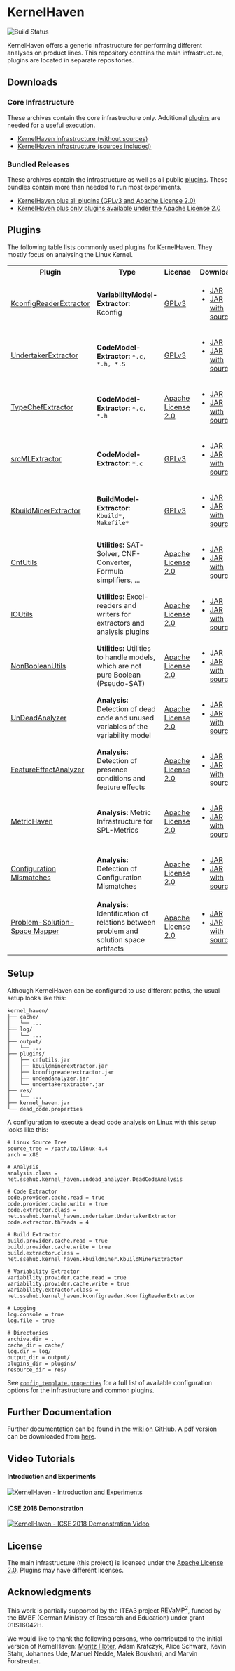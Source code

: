 # KernelHaven

![Build Status](https://jenkins.sse.uni-hildesheim.de/buildStatus/icon?job=KernelHaven_Infrastructure)

KernelHaven offers a generic infrastructure for performing different analyses on product lines. This repository contains the main infrastructure, plugins are located in separate repositories.

## Downloads

### Core Infrastructure

These archives contain the core infrastructure only. Additional [plugins](#plugins) are needed for a useful execution.

* [KernelHaven infrastructure (without sources)](https://jenkins.sse.uni-hildesheim.de/job/KernelHaven_Infrastructure/lastSuccessfulBuild/artifact/build/jar/KernelHaven.jar)
* [KernelHaven infrastructure (sources included)](https://jenkins.sse.uni-hildesheim.de/job/KernelHaven_Infrastructure/lastSuccessfulBuild/artifact/build/jar/KernelHaven_withsource.jar)

### Bundled Releases

These archives contain the infrastructure as well as all public [plugins](#plugins). These bundles contain more than needed to run most experiments.

* [KernelHaven plus all plugins (GPLv3 and Apache License 2.0)](https://jenkins.sse.uni-hildesheim.de/view/KernelHaven/job/KernelHaven_Public_Releases/lastSuccessfulBuild/artifact/build/KernelHaven_GPLv3_withsource.zip)
* [KernelHaven plus only plugins available under the Apache License 2.0](https://jenkins.sse.uni-hildesheim.de/view/KernelHaven/job/KernelHaven_Public_Releases/lastSuccessfulBuild/artifact/build/KernelHaven_Apache-2.0_withsource.zip)

## Plugins

The following table lists commonly used plugins for KernelHaven. They mostly focus on analysing the Linux Kernel.
<table style="width:100%">
  <tr>
    <th>Plugin</th>
    <th>Type</th>
    <th>License</th>
    <th>Download</th>
    <th>Status</th>
  </tr>
  <!-- KconfigReaderExtractor -->
  <tr>
    <td><a href="https://github.com/KernelHaven/KconfigReaderExtractor">KconfigReaderExtractor</a></td>
    <td><b>VariabilityModel-Extractor:</b> Kconfig</td>
    <td><a href="https://www.gnu.org/licenses/gpl-3.0.html">GPLv3</a></td>
    <td><ul>
      <li><a href="https://jenkins.sse.uni-hildesheim.de/job/KernelHaven_KconfigReaderExtractor/lastSuccessfulBuild/artifact/build/jar/KconfigReaderExtractor.jar">JAR</a></li>
      <li><a href="https://jenkins.sse.uni-hildesheim.de/job/KernelHaven_KconfigReaderExtractor/lastSuccessfulBuild/artifact/build/jar/KconfigReaderExtractor_withsource.jar">JAR with sources</a></li>
    </ul></td>
    <td><img src="https://jenkins.sse.uni-hildesheim.de/buildStatus/icon?job=KernelHaven_KconfigReaderExtractor" alt="Build Status of KconfigReaderExtractor"></td>
  </tr>
  <!-- UndertakerExtractor -->
  <tr>
    <td><a href="https://github.com/KernelHaven/UndertakerExtractor">UndertakerExtractor</a></td>
    <td><b>CodeModel-Extractor:</b> <code>*.c, *.h, *.S</code></td>
    <td><a href="https://www.gnu.org/licenses/gpl-3.0.html">GPLv3</a></td>
    <td><ul>
      <li><a href="https://jenkins.sse.uni-hildesheim.de/job/KernelHaven_UndertakerExtractor/lastSuccessfulBuild/artifact/build/jar/UndertakerExtractor.jar">JAR</a></li>
      <li><a href="https://jenkins.sse.uni-hildesheim.de/job/KernelHaven_UndertakerExtractor/lastSuccessfulBuild/artifact/build/jar/UndertakerExtractor_withsource.jar">JAR with sources</a></li>
    </ul></td>
    <td><img src="https://jenkins.sse.uni-hildesheim.de/buildStatus/icon?job=KernelHaven_UndertakerExtractor" alt="Build Status of UndertakerExtractor"></td>
  </tr>
  <!-- TypeChefExtractor -->
  <tr>
    <td><a href="https://github.com/KernelHaven/TypeChefExtractor">TypeChefExtractor</a></td>
    <td><b>CodeModel-Extractor:</b> <code>*.c, *.h</code></td>
    <td><a href="https://www.apache.org/licenses/LICENSE-2.0.html">Apache License 2.0</a></td>
    <td><ul>
      <li><a href="https://jenkins.sse.uni-hildesheim.de/job/KernelHaven_TypeChefExtractor/lastSuccessfulBuild/artifact/build/jar/TypeChefExtractor.jar">JAR</a></li>
      <li><a href="https://jenkins.sse.uni-hildesheim.de/job/KernelHaven_TypeChefExtractor/lastSuccessfulBuild/artifact/build/jar/TypeChefExtractor_withsource.jar">JAR with sources</a></li>
    </ul></td>
    <td><img src="https://jenkins.sse.uni-hildesheim.de/buildStatus/icon?job=KernelHaven_TypeChefExtractor" alt="Build Status of TypeChefExtractor"></td>
  </tr>
  <!-- srcMLExtractor -->
  <tr>
    <td><a href="https://github.com/KernelHaven/srcMLExtractor">srcMLExtractor</a></td>
    <td><b>CodeModel-Extractor:</b> <code>*.c</code></td>
    <td><a href="https://www.gnu.org/licenses/gpl-3.0.html">GPLv3</a></td>
    <td><ul>
      <li><a href="https://jenkins.sse.uni-hildesheim.de/job/KernelHaven_SrcMlExtractor/lastSuccessfulBuild/artifact/build/jar/SrcMLExtractor.jar">JAR</a></li>
      <li><a href="https://jenkins.sse.uni-hildesheim.de/job/KernelHaven_SrcMlExtractor/lastSuccessfulBuild/artifact/build/jar/SrcMLExtractor_withsource.jar">JAR with sources</a></li>
    </ul></td>
    <td><img src="https://jenkins.sse.uni-hildesheim.de/buildStatus/icon?job=KernelHaven_SrcMlExtractor" alt="Build Status of srcMLExtractor"></td>
  </tr>
  <!-- KbuildMinerExtractor -->
  <tr>
    <td><a href="https://github.com/KernelHaven/KbuildMinerExtractor">KbuildMinerExtractor</a></td>
    <td><b>BuildModel-Extractor:</b> <code>Kbuild*, Makefile*</code></td>
    <td><a href="https://www.gnu.org/licenses/gpl-3.0.html">GPLv3</a></td>
    <td><ul>
      <li><a href="https://jenkins.sse.uni-hildesheim.de/job/KernelHaven_KbuildMinerExtractor/lastSuccessfulBuild/artifact/build/jar/KbuildminerExtractor.jar">JAR</a></li>
      <li><a href="https://jenkins.sse.uni-hildesheim.de/job/KernelHaven_KbuildMinerExtractor/lastSuccessfulBuild/artifact/build/jar/KbuildminerExtractor_withsource.jar">JAR with sources</a></li>
    </ul></td>
    <td><img src="https://jenkins.sse.uni-hildesheim.de/buildStatus/icon?job=KernelHaven_KbuildMinerExtractor" alt="Build Status of KbuildMinerExtractor"></td>
  </tr>
  <!-- CnfUtils -->
  <tr>
    <td><a href="https://github.com/KernelHaven/CnfUtils">CnfUtils</a></td>
    <td><b>Utilities:</b> SAT-Solver, CNF-Converter, Formula simplifiers, ...</td>
    <td><a href="https://www.apache.org/licenses/LICENSE-2.0.html">Apache License 2.0</a></td>
    <td><ul>
      <li><a href="https://jenkins.sse.uni-hildesheim.de/job/KernelHaven_CnfUtils/lastSuccessfulBuild/artifact/build/jar/CnfUtils.jar">JAR</a></li>
      <li><a href="https://jenkins.sse.uni-hildesheim.de/job/KernelHaven_CnfUtils/lastSuccessfulBuild/artifact/build/jar/CnfUtils_withsource.jar">JAR with sources</a></li>
    </ul></td>
    <td><img src="https://jenkins.sse.uni-hildesheim.de/buildStatus/icon?job=KernelHaven_CnfUtils" alt="Build Status of CnfUtils"></td>
  </tr>
  <!-- IOUtils -->
  <tr>
    <td><a href="https://github.com/KernelHaven/IOUtils">IOUtils</a></td>
    <td><b>Utilities:</b> Excel-readers and writers for extractors and analysis plugins</td>
    <td><a href="https://www.apache.org/licenses/LICENSE-2.0.html">Apache License 2.0</a></td>
    <td><ul>
      <li><a href="https://jenkins.sse.uni-hildesheim.de/job/KernelHaven_IOUtils/lastSuccessfulBuild/artifact/build/jar/IOUtils.jar">JAR</a></li>
      <li><a href="https://jenkins.sse.uni-hildesheim.de/job/KernelHaven_IOUtils/lastSuccessfulBuild/artifact/build/jar/IOUtils_withsource.jar">JAR with sources</a></li>
    </ul></td>
    <td><img src="https://jenkins.sse.uni-hildesheim.de/buildStatus/icon?job=KernelHaven_IOUtils" alt="Build Status of IOUtils"></td>
  </tr>
  <!-- NonBooleanUtils -->
  <tr>
    <td><a href="https://github.com/KernelHaven/NonBooleanUtils">NonBooleanUtils</a></td>
    <td><b>Utilities:</b> Utilities to handle models, which are not pure Boolean (Pseudo-SAT)</td>
    <td><a href="https://www.apache.org/licenses/LICENSE-2.0.html">Apache License 2.0</a></td>
    <td><ul>
      <li><a href="https://jenkins.sse.uni-hildesheim.de/job/KernelHaven_NonBooleanUtils/lastSuccessfulBuild/artifact/build/jar/NonBooleanUtils.jar">JAR</a></li>
      <li><a href="https://jenkins.sse.uni-hildesheim.de/job/KernelHaven_NonBooleanUtils/lastSuccessfulBuild/artifact/build/jar/NonBooleanUtils_withsource.jar">JAR with sources</a></li>
    </ul></td>
    <td><img src="https://jenkins.sse.uni-hildesheim.de/buildStatus/icon?job=KernelHaven_NonBooleanUtils" alt="Build Status of NonBooleanUtils"></td>
  </tr>
  <!-- UnDeadAnalyzer -->
  <tr>
    <td><a href="https://github.com/KernelHaven/UnDeadAnalyzer">UnDeadAnalyzer</a></td>
    <td><b>Analysis:</b> Detection of dead code and unused variables of the variability model</td>
    <td><a href="https://www.apache.org/licenses/LICENSE-2.0.html">Apache License 2.0</a></td>
    <td><ul>
      <li><a href="https://jenkins.sse.uni-hildesheim.de/job/KernelHaven_UnDeadAnalyzer/lastSuccessfulBuild/artifact/build/jar/UnDeadAnalyzer.jar">JAR</a></li>
      <li><a href="https://jenkins.sse.uni-hildesheim.de/job/KernelHaven_UnDeadAnalyzer/lastSuccessfulBuild/artifact/build/jar/UnDeadAnalyzer_withsource.jar">JAR with sources</a></li>
    </ul></td>
    <td><img src="https://jenkins.sse.uni-hildesheim.de/buildStatus/icon?job=KernelHaven_UnDeadAnalyzer" alt="Build Status of UnDeadAnalyzer"></td>
  </tr>
  <!-- FeatureEffectAnalyzer -->
  <tr>
    <td><a href="https://github.com/KernelHaven/FeatureEffectAnalysis">FeatureEffectAnalyzer</a></td>
    <td><b>Analysis:</b> Detection of presence conditions and feature effects</td>
    <td><a href="https://www.apache.org/licenses/LICENSE-2.0.html">Apache License 2.0</a></td>
    <td><ul>
      <li><a href="https://jenkins.sse.uni-hildesheim.de/view/KernelHaven/job/KernelHaven_FeatureEffectAnalysis/lastSuccessfulBuild/artifact/build/jar/FeatureEffectAnalysis.jar">JAR</a></li>
      <li><a href="https://jenkins.sse.uni-hildesheim.de/view/KernelHaven/job/KernelHaven_FeatureEffectAnalysis/lastSuccessfulBuild/artifact/build/jar/FeatureEffectAnalysis_withsource.jar">JAR with sources</a></li>
    </ul></td>
    <td><img src="https://jenkins.sse.uni-hildesheim.de/buildStatus/icon?job=KernelHaven_FeatureEffectAnalysis" alt="Build Status of FeatureEffectAnalyzer"></td>
  </tr>
  <!-- MetricHaven -->
  <tr>
    <td><a href="https://github.com/KernelHaven/MetricHaven">MetricHaven</a></td>
    <td><b>Analysis:</b> Metric Infrastructure for SPL-Metrics</td>
    <td><a href="https://www.apache.org/licenses/LICENSE-2.0.html">Apache License 2.0</a></td>
    <td><ul>
      <li><a href="https://jenkins.sse.uni-hildesheim.de/job/KernelHaven_MetricHaven/lastSuccessfulBuild/artifact/build/jar/MetricHaven.jar">JAR</a></li>
      <li><a href="https://jenkins.sse.uni-hildesheim.de/job/KernelHaven_MetricHaven/lastSuccessfulBuild/artifact/build/jar/MetricHaven_withsource.jar">JAR with sources</a></li>
    </ul></td>
    <td><img src="https://jenkins.sse.uni-hildesheim.de/buildStatus/icon?job=KernelHaven_MetricHaven" alt="Build Status of MetricHaven"></td>
  </tr>
  <!-- Configuration Mismatches -->
  <tr>
    <td><a href="https://github.com/KernelHaven/ConfigurationMismatchAnalysis">Configuration Mismatches</a></td>
    <td><b>Analysis:</b> Detection of Configuration Mismatches</td>
    <td><a href="https://www.apache.org/licenses/LICENSE-2.0.html">Apache License 2.0</a></td>
    <td><ul>
      <li><a href="https://jenkins.sse.uni-hildesheim.de/job/KernelHaven_Configuration_Mismatches/lastSuccessfulBuild/artifact/build/jar/ConfigurationMismatchAnalysis.jar">JAR</a></li>
      <li><a href="https://jenkins.sse.uni-hildesheim.de/job/KernelHaven_Configuration_Mismatches/lastSuccessfulBuild/artifact/build/jar/ConfigurationMismatchAnalysis_withsource.jar">JAR with sources</a></li>
    </ul></td>
    <td><img src="https://jenkins.sse.uni-hildesheim.de/buildStatus/icon?job=KernelHaven_Configuration_Mismatches" alt="Build Status of Configuration Mismatches"></td>
  </tr>
  <!-- Problem-Solution-Space Mapper -->
  <tr>
    <td><a href="https://github.com/KernelHaven/ProblemSolutionSpaceMapperAnalysis">Problem-Solution-Space Mapper</a></td>
    <td><b>Analysis:</b> Identification of relations between problem and solution space artifacts</td>
    <td><a href="https://www.apache.org/licenses/LICENSE-2.0.html">Apache License 2.0</a></td>
    <td><ul>
      <li><a href="https://jenkins.sse.uni-hildesheim.de/view/KernelHaven/job/KernelHaven_ProblemSolutionSpaceMapperAnalysis/lastSuccessfulBuild/artifact/build/jar/ProblemSolutionSpaceMapperAnalysis.jar">JAR</a></li>
      <li><a href="https://jenkins.sse.uni-hildesheim.de/view/KernelHaven/job/KernelHaven_ProblemSolutionSpaceMapperAnalysis/lastSuccessfulBuild/artifact/build/jar/ProblemSolutionSpaceMapperAnalysis_withsource.jar">JAR with sources</a></li>
    </ul></td>
    <td><img src="https://jenkins.sse.uni-hildesheim.de/buildStatus/icon?job=KernelHaven_ProblemSolutionSpaceMapperAnalysis" alt="Build Status of Problem-Solution-Space Mapper"></td>
  </tr>
</table>

## Setup

Although KernelHaven can be configured to use different paths, the usual setup looks like this:

```
kernel_haven/
├── cache/
│   └── ...
├── log/
│   └── ...
├── output/
│   └── ...
├── plugins/
│   ├── cnfutils.jar
│   ├── kbuildminerextractor.jar
│   ├── kconfigreaderextractor.jar
│   ├── undeadanalyzer.jar
│   └── undertakerextractor.jar
├── res/
│   └── ...
├── kernel_haven.jar
└── dead_code.properties
```

A configuration to execute a dead code analysis on Linux with this setup looks like this:

```Properties
# Linux Source Tree
source_tree = /path/to/linux-4.4
arch = x86

# Analysis
analysis.class = net.ssehub.kernel_haven.undead_analyzer.DeadCodeAnalysis

# Code Extractor
code.provider.cache.read = true
code.provider.cache.write = true
code.extractor.class = net.ssehub.kernel_haven.undertaker.UndertakerExtractor
code.extractor.threads = 4

# Build Extractor
build.provider.cache.read = true
build.provider.cache.write = true
build.extractor.class = net.ssehub.kernel_haven.kbuildminer.KbuildMinerExtractor

# Variability Extractor
variability.provider.cache.read = true
variability.provider.cache.write = true
variability.extractor.class = net.ssehub.kernel_haven.kconfigreader.KconfigReaderExtractor

# Logging
log.console = true
log.file = true

# Directories
archive.dir = .
cache_dir = cache/
log.dir = log/
output_dir = output/
plugins_dir = plugins/
resource_dir = res/
```

See [`config_template.properties`](config_template.properties) for a full list of available configuration options for the infrastructure and common plugins.

## Further Documentation

Further documentation can be found in the [wiki on GitHub](https://github.com/KernelHaven/KernelHaven/wiki). A pdf version can be downloaded from [here](https://jenkins.sse.uni-hildesheim.de/view/KernelHaven/job/KernelHaven_Documentation/lastSuccessfulBuild/artifact/Manual.pdf).

## Video Tutorials

#### Introduction and Experiments
[![KernelHaven - Introduction and Experiments](https://img.youtube.com/vi/xKde6tPY_jA/0.jpg)](https://youtu.be/xKde6tPY_jA)

#### ICSE 2018 Demonstration
[![KernelHaven - ICSE 2018 Demonstration Video](https://img.youtube.com/vi/IbNc-H1NoZU/0.jpg)](https://www.youtube.com/watch?v=IbNc-H1NoZU)

## License

The main infrastructure (this project) is licensed under the [Apache License 2.0](https://www.apache.org/licenses/LICENSE-2.0.html). Plugins may have different licenses.

## Acknowledgments

This work is partially supported by the ITEA3 project [REVaMP<sup>2</sup>](https://itea3.org/project/revamp2.html), funded by the BMBF (German Ministry of Research and Education) under grant 01IS16042H.

We would like to thank the following persons, who contributed to the initial version of KernelHaven: [Moritz Flöter](https://www.moritzf.de/), Adam Krafczyk, Alice Schwarz, Kevin Stahr, Johannes Ude, Manuel Nedde, Malek Boukhari, and Marvin Forstreuter.
